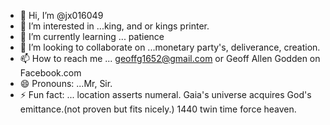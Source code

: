 - 👋 Hi, I’m @jx016049
- 👀 I’m interested in ...king, and or kings printer.
- 🌱 I’m currently learning ... patience
- 💞️ I’m looking to collaborate on ...monetary party's, deliverance, creation.
- 📫 How to reach me ... geoffg1652@gmail.com or Geoff Allen Godden on Facebook.com
- 😄 Pronouns: ...Mr, Sir.
- ⚡ Fun fact: ... location asserts numeral. Gaia's universe acquires God's emittance.(not proven but fits nicely.)
  1440
twin time force heaven.
<!---
jx016049/jx016049 is a ✨ special ✨ repository because its `README.md` (this file) appears on your GitHub profile.
You can click the Preview link to take a look at your changes.
--->
